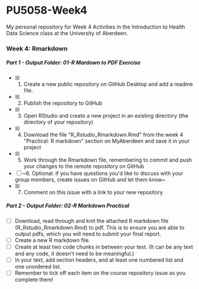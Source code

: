 # PU5058-Week4
 My personal repository for Week 4 Activities in the Introduction to Health Data Science class at the University of Aberdeen.
<!---
  One issue for each student on the Intro to Health Data Science course repository!

  Instructions:

  1. Select and copy all the text in this file
  2. Go to https://github.com/AbdnCHDS/Intro2HDS_2023 and open a new issue
  3. Paste the text from this file into the new issue
  4. Add your name (or a nickname, whatever you prefer) in the Title field above ^
  5. Click 'Submit new issue'  

Hello everyone! Please use this checklist over the next few weeks as you go through your health data science journey :tada:. Tick each item as your complete it!

By modifying this file, I am completing step 5 of the Week 2 practice assignment.

***

	Week 2: Your first repository
	- [x] 1. Install GitHub desktop and connect it to your GitHub account
	- [x] 2. Create a public repository and add a readme file
	- [x] 3. Publish the repository to GitHub
	- [x] 4. Add a new file in your local repository, commit the file addition, and push it to the remote repository on GitHub
	- [x] 5. Modify the new file (or the Readme file), commit the change, and push it to the remote repository on GitHub
	- [x] 6. Comment on this issue with a link to your repository
--->

### Week 4: Rmarkdown

##### Part 1 - Output Folder: 01-R Mardown to PDF Exercise
- [x] 1. Create a new public repository on GitHub Desktop and add a readme file.
- [x] 2. Publish the repository to GitHub
- [x] 3. Open RStudio and create a new project in an existing directory (the directory of your repository)
- [x] 4. Download the file "R_Rstudio_Rmarkdown.Rmd" from the week 4 "Practical: R markdown" section on MyAberdeen and save it in your project
- [x] 5. Work through the Rmarkdown file, remembering to commit and push your changes to the remote repository on GitHub
- [ ] ~6. Optional: if you have questions you'd like to discuss with your group members, create issues on GitHub and let them know~
- [x] 7. Comment on this issue with a link to your new repository

##### Part 2 - Output Folder: 02-R Markdown Practical
- [ ] Download, read through and knit the attached R markdown file (R_Rstudio_Rmarkdown.Rmd) to pdf. This is to ensure you are able to output pdfs, which you will need to submit your final report.
- [ ] Create a new R markdown file.
- [ ] Create at least two code chunks in between your text. (It can be any text and any code, it doesn't need to be meaningful.)
- [ ] In your text, add section headers, and at least one numbered list and one unordered list.
- [ ] Remember to tick off each item on the course repository issue as you complete them!

<!---
Week 5: Practical: reading data in R
- [ ] 1. Create a new public repository on GitHub Desktop and add a readme file. This will be the main repository for the R material from this course, so give it a good name :smiley:
- [ ] 2. Publish the repository to GitHub
- [ ] 3. Open RStudio and create a new project in an existing directory (the directory of your repository)
- [ ] 4. Create an appropriate folder structure according to the good coding practices discussed in week 5
- [ ] 5. Download the data files and Rmarkdown file from the week 5 "Practical: reading data in R" section on MyAberdeen and save them in the appropriate folders in your project
- [ ] 6. Work through the Rmarkdown file, remembering to commit and push your changes to the remote repository on GitHub
- [ ] 7. Optional: if you have questions you'd like to discuss with your collaborators, create issues on GitHub and let them know
- [ ] 8. Comment on this issue with a link to your new repository

Week 6-10: Your project
Now that you have become familiar with GitHub, you can start using it to prepare your report, and get help and feedback from your group members.
- [ ] Comment on this issue with a link to your report repository
--->


